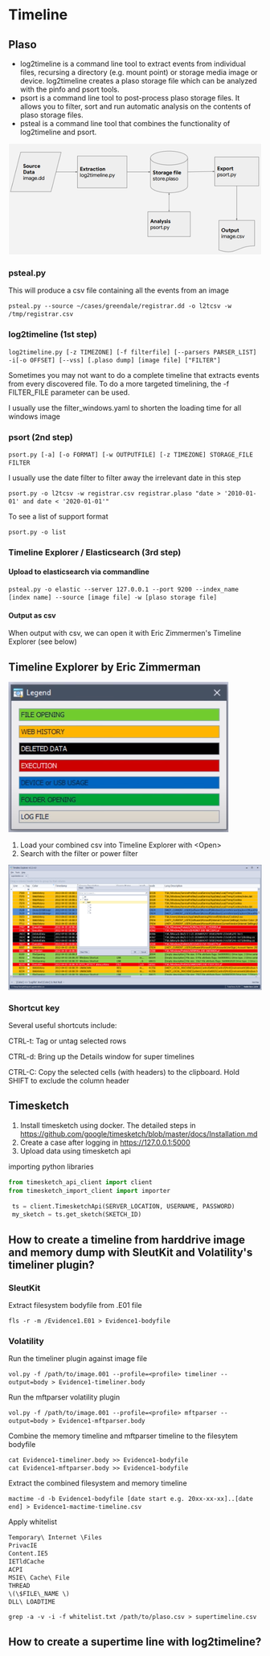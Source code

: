 # Timeline

## Plaso

* log2timeline is a command line tool to extract events from individual files, recursing a directory \(e.g. mount point\) or storage media image or device. log2timeline creates a plaso storage file which can be analyzed with the pinfo and psort tools.
* psort is a command line tool to post-process plaso storage files. It allows you to filter, sort and run automatic analysis on the contents of plaso storage files.
* psteal is a command line tool that combines the functionality of log2timeline and psort.

![Plaso tools](../.gitbook/assets/image%20%2874%29.png)

### psteal.py

This will produce a csv file containing all the events from an image

```text
psteal.py --source ~/cases/greendale/registrar.dd -o l2tcsv -w /tmp/registrar.csv
```

### log2timeline \(1st step\)

```text
log2timeline.py [-z TIMEZONE] [-f filterfile] [--parsers PARSER_LIST] -i[-o OFFSET] [--vss] [.plaso dump] [image file] ["FILTER"]
```

Sometimes you may not want to do a complete timeline that extracts events from every discovered file. To do a more targeted timelining, the -f FILTER\_FILE parameter can be used.

I usually use the filter\_windows.yaml to shorten the loading time for all windows image

### psort \(2nd step\)

```text
psort.py [-a] [-o FORMAT] [-w OUTPUTFILE] [-z TIMEZONE] STORAGE_FILE FILTER
```

I usually use the date filter to filter away the irrelevant date in this step

```text
psort.py -o l2tcsv -w registrar.csv registrar.plaso "date > '2010-01-01' and date < '2020-01-01'"
```

To see a list of support format

```text
psort.py -o list
```

### Timeline Explorer / Elasticsearch \(3rd step\)

#### Upload to elasticsearch via commandline

```text
psteal.py -o elastic --server 127.0.0.1 --port 9200 --index_name [index name] --source [image file] -w [plaso storage file]
```

#### Output as csv

When output with csv, we can open it with Eric Zimmermen's Timeline Explorer \(see below\)

## Timeline Explorer by Eric Zimmerman

![Color legend of the timeline explorer](../.gitbook/assets/image%20%2845%29.png)

1. Load your combined csv into Timeline Explorer with &lt;Open&gt;
2. Search with the filter or power filter

![Timeline explorer](../.gitbook/assets/image%20%2846%29%20%281%29.png)

### Shortcut key

Several useful shortcuts include:

CTRL-t: Tag or untag selected rows

CTRL-d: Bring up the Details window for super timelines

CTRL-C: Copy the selected cells \(with headers\) to the clipboard. Hold SHIFT to exclude the column header

## Timesketch

1. Install timesketch using docker. The detailed steps in https://github.com/google/timesketch/blob/master/docs/Installation.md
2. Create a case after logging in https://127.0.0.1:5000
3. Upload data using timesketch api

importing python libraries

```python
from timesketch_api_client import client
from timesketch_import_client import importer
```

```python
 ts = client.TimesketchApi(SERVER_LOCATION, USERNAME, PASSWORD)
 my_sketch = ts.get_sketch(SKETCH_ID)
```



## How to create a timeline from harddrive image and memory dump with SleutKit and Volatility's timeliner plugin?

### SleutKit

Extract filesystem bodyfile from .E01 file

```text
fls -r -m /Evidence1.E01 > Evidence1-bodyfile
```

### Volatility

Run the timeliner plugin against image file

```text
vol.py -f /path/to/image.001 --profile=<profile> timeliner --output=body > Evidence1-timeliner.body
```

Run the mftparser volatility plugin

```text
vol.py -f /path/to/image.001 --profile=<profile> mftparser --output=body > Evidence1-mftparser.body
```

Combine the memory timeline and mftparser timeline to the filesytem bodyfile

```text
cat Evidence1-timeliner.body >> Evidence1-bodyfile
cat Evidence1-mftparser.body >> Evidence1-bodyfile
```

Extract the combined filesystem and memory timeline

```text
mactime -d -b Evidence1-bodyfile [date start e.g. 20xx-xx-xx]..[date end] > Evidence1-mactime-timeline.csv
```

Apply whitelist

```text
Temporary\ Internet \Files
PrivacIE
Content.IE5
IETldCache
ACPI
MSIE\ Cache\ File
THREAD
\(\$FILE\_NAME \)
DLL\ LOADTIME
```

```text
grep -a -v -i -f whitelist.txt /path/to/plaso.csv > supertimeline.csv
```

## How to create a supertime line with log2timeline?

